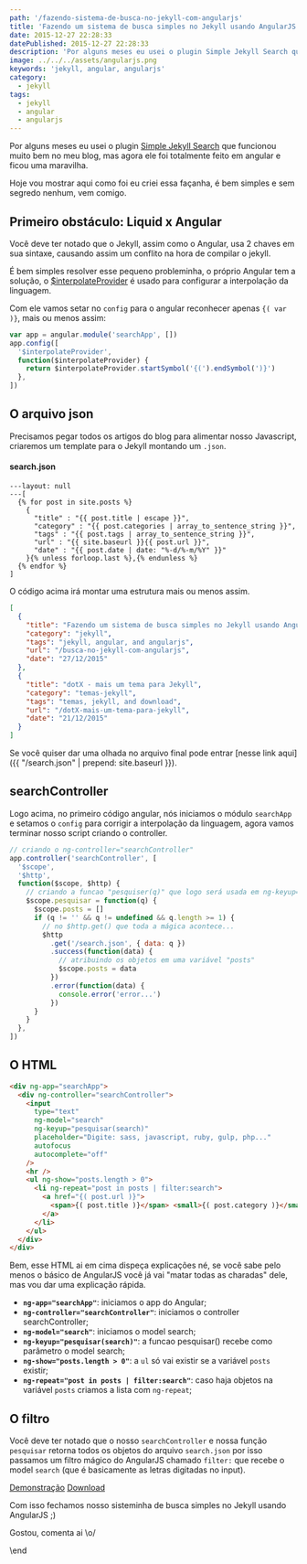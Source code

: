 ```yaml
---
path: '/fazendo-sistema-de-busca-no-jekyll-com-angularjs'
title: 'Fazendo um sistema de busca simples no Jekyll usando AngularJS'
date: 2015-12-27 22:28:33
datePublished: 2015-12-27 22:28:33
description: 'Por alguns meses eu usei o plugin Simple Jekyll Search que funcionou muito bem no meu blog'
image: ../../../assets/angularjs.png
keywords: 'jekyll, angular, angularjs'
category:
  - jekyll
tags:
  - jekyll
  - angular
  - angularjs
---
```


Por alguns meses eu usei o plugin [Simple Jekyll Search](https://github.com/christian-fei/Simple-Jekyll-Search) que funcionou muito bem no meu blog, mas agora ele foi totalmente feito em angular e ficou uma maravilha.

Hoje vou mostrar aqui como foi eu criei essa façanha, é bem simples e sem segredo nenhum, vem comigo.

## Primeiro obstáculo: Liquid x Angular

Você deve ter notado que o Jekyll, assim como o Angular, usa 2 chaves em sua sintaxe, causando assim um conflito na hora de compilar o jekyll.

É bem simples resolver esse pequeno probleminha, o próprio Angular tem a solução, o [\$interpolateProvider](https://docs.angularjs.org/api/ng/provider/$interpolateProvider) é usado para configurar a interpolação da linguagem.

Com ele vamos setar no `config` para o angular reconhecer apenas `{( var )}`, mais ou menos assim:

```javascript
var app = angular.module('searchApp', [])
app.config([
  '$interpolateProvider',
  function($interpolateProvider) {
    return $interpolateProvider.startSymbol('{(').endSymbol(')}')
  },
])
```

## O arquivo json

Precisamos pegar todos os artigos do blog para alimentar nosso Javascript, criaremos um template para o Jekyll montando um `.json`.

#### search.json

```liquid
---layout: null
---[
  {% for post in site.posts %}
    {
      "title" : "{{ post.title | escape }}",
      "category" : "{{ post.categories | array_to_sentence_string }}",
      "tags" : "{{ post.tags | array_to_sentence_string }}",
      "url" : "{{ site.baseurl }}{{ post.url }}",
      "date" : "{{ post.date | date: "%-d/%-m/%Y" }}"
    }{% unless forloop.last %},{% endunless %}
  {% endfor %}
]
```

O código acima irá montar uma estrutura mais ou menos assim.

```json
[
  {
    "title": "Fazendo um sistema de busca simples no Jekyll usando AngularJS",
    "category": "jekyll",
    "tags": "jekyll, angular, and angularjs",
    "url": "/busca-no-jekyll-com-angularjs",
    "date": "27/12/2015"
  },
  {
    "title": "dotX - mais um tema para Jekyll",
    "category": "temas-jekyll",
    "tags": "temas, jekyll, and download",
    "url": "/dotX-mais-um-tema-para-jekyll",
    "date": "21/12/2015"
  }
]
```

Se você quiser dar uma olhada no arquivo final pode entrar [nesse link aqui]({{ "/search.json" | prepend: site.baseurl }}).

## searchController

Logo acima, no primeiro código angular, nós iniciamos o módulo `searchApp` e setamos o `config` para corrigir a interpolação da linguagem, agora vamos terminar nosso script criando o controller.

```javascript
// criando o ng-controller="searchController"
app.controller('searchController', [
  '$scope',
  '$http',
  function($scope, $http) {
    // criando a funcao "pesquiser(q)" que logo será usada em ng-keyup="pesquisar(search)"
    $scope.pesquisar = function(q) {
      $scope.posts = []
      if (q != '' && q != undefined && q.length >= 1) {
        // no $http.get() que toda a mágica acontece...
        $http
          .get('/search.json', { data: q })
          .success(function(data) {
            // atribuindo os objetos em uma variável "posts"
            $scope.posts = data
          })
          .error(function(data) {
            console.error('error...')
          })
      }
    }
  },
])
```

## O HTML

```html
<div ng-app="searchApp">
  <div ng-controller="searchController">
    <input
      type="text"
      ng-model="search"
      ng-keyup="pesquisar(search)"
      placeholder="Digite: sass, javascript, ruby, gulp, php..."
      autofocus
      autocomplete="off"
    />
    <hr />
    <ul ng-show="posts.length > 0">
      <li ng-repeat="post in posts | filter:search">
        <a href="{( post.url )}">
          <span>{( post.title )}</span> <small>{( post.category )}</small>
        </a>
      </li>
    </ul>
  </div>
</div>
```

Bem, esse HTML ai em cima dispeça explicações né, se você sabe pelo menos o básico de AngularJS você já vai "matar todas as charadas" dele, mas vou dar uma explicação rápida.

- **`ng-app="searchApp"`**: iniciamos o app do Angular;
- **`ng-controller="searchController"`**: iniciamos o controller searchController;
- **`ng-model="search"`**: iniciamos o model search;
- **`ng-keyup="pesquisar(search)"`**: a funcao pesquisar() recebe como parâmetro o model search;
- **`ng-show="posts.length > 0"`**: a `ul` só vai existir se a variável `posts` existir;
- **`ng-repeat="post in posts | filter:search"`**: caso haja objetos na variável `posts` criamos a lista com `ng-repeat`;

## O filtro

Você deve ter notado que o nosso `searchController` e nossa função `pesquisar` retorna todos os objetos do arquivo `search.json` por isso passamos um filtro mágico do AngularJS chamado `filter:` que recebe o model `search` (que é basicamente as letras digitadas no input).

[Demonstração](https://nando-experiments.github.io/busca-no-jekyll-com-angularjs/) [Download](https://github.com/nando-experiments/busca-no-jekyll-com-angularjs)

Com isso fechamos nosso sisteminha de busca simples no Jekyll usando AngularJS ;)

Gostou, comenta ai \o/

\end
